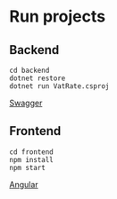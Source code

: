 # Run projects

## Backend

```
cd backend
dotnet restore
dotnet run VatRate.csproj
```

[Swagger](http://localhost:5141/swagger)

## Frontend

```
cd frontend
npm install
npm start
```

[Angular](http://localhost:4200)

